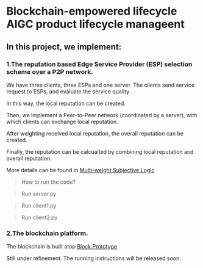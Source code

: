 # Blockchain-empowered lifecycle AIGC product lifecycle manageent

## In this project, we implement:

### 1.The reputation based Edge Service Provider (ESP) selection scheme over a P2P network.

We have three clients, three ESPs and one server. The clients send service request to ESPs, and evaluate the service quality.

In this way, the local reputation can be created.

Then, we implement a Peer-to-Peer network (coordinated by a server), with which clients can exchange local reputation.

After weighting received local reputation, the overall reputation can be created.

Finally, the reputation can be calcualted by combining local reputation and overall reputation.

More details can be found in [Multi-weight Subjective Logic]((https://arxiv.org/pdf/1809.08387.pdf))


> How to run the code?

> Run server.py

> Run client1.py

> Run client2.py

### 2.The blockchain platform.

The blockchain is built atop [Block Prototype](https://github.com/Lancelot1998/Space-structured_Blockchain)

Still under refinement. The running instructions will be released soon.
